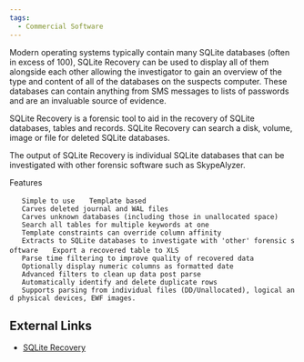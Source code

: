```yaml
---
tags:
  - Commercial Software
---
```

Modern operating systems typically contain many SQLite databases (often
in excess of 100), SQLite Recovery can be used to display all of them
alongside each other allowing the investigator to gain an overview of
the type and content of all of the databases on the suspects computer.
These databases can contain anything from SMS messages to lists of
passwords and are an invaluable source of evidence.

SQLite Recovery is a forensic tool to aid in the recovery of SQLite
databases, tables and records. SQLite Recovery can search a disk,
volume, image or file for deleted SQLite databases.

The output of SQLite Recovery is individual SQLite databases that can be
investigated with other forensic software such as SkypeAlyzer.

Features

`   Simple to use`
`   Template based`
`   Carves deleted journal and WAL files`
`   Carves unknown databases (including those in unallocated space)`
`   Search all tables for multiple keywords at one`
`   Template constraints can override column affinity`
`   Extracts to SQLite databases to investigate with 'other' forensic software`
`   Export a recovered table to XLS`
`   Parse time filtering to improve quality of recovered data`
`   Optionally display numeric columns as formatted date`
`   Advanced filters to clean up data post parse`
`   Automatically identify and delete duplicate rows`
`   Supports parsing from individual files (DD/Unallocated), logical and physical devices, EWF images.`

## External Links

* [SQLite Recovery](https://sqliteforensictoolkit.com/sqlite-recovery/)
